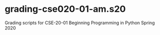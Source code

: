 # grading-cse020-01-am.s20
Grading scripts for CSE-20-01 Beginning Programming in Python Spring 2020
